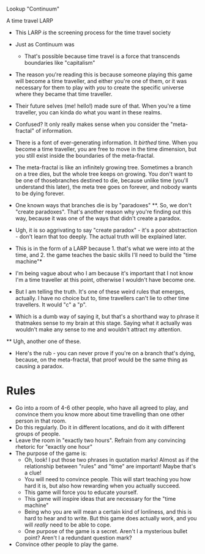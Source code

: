 

Lookup "Continuum"

A time travel LARP
 * This LARP *is* the screening process for the time travel society
 * Just as Continuum was
   * That's possible because time travel is a force that transcends boundaries like "capitalism"
 * The reason you're reading this is because someone playing this game will become a time traveller, and either you're one of them, or it was necessary for them to play with *you* to create the specific universe where they became that time traveller.
 * Their future selves (me! hello!) made sure of that. When you're a time traveller, you can kinda do what you want in these realms.
 * Confused? It only really makes sense when you consider the "meta-fractal" of information.
 * There is a font of ever-generating information. It *birthed* time.  When you become a time traveller, you are free to move in the time dimension, but you still exist inside the boundaries of the meta-fractal.
 * The meta-fractal is like an infinitely growing tree. Sometimes a branch on a tree dies, but the whole tree keeps on growing. You don't want to be one of thosebranches destined to die, because unlike time (you'll understand this later), the meta tree goes on forever, and nobody wants to be dying forever.
 * One known ways that branches die is by "paradoxes" \*\*. So, we don't "create paradoxes". That's another reason why you're finding out this way, because it was one of the ways that didn't create a paradox.
 * Ugh, it is so aggrivating to say "create paradox" - it's a poor abstraction - don't learn that too deeply.  The actual truth will be explained later.
 * This is in the form of a LARP because 1. that's what we were into at the time, and 2. the game teaches the basic skills I'll need to build the "time machine"\*
 * I'm being vague about who I am because it's important that I not know I'm a time traveller at this point, otherwise I wouldn't have become one.
 * But I am telling the truth. It's one of these weird rules that emerges, actually. I have no choice but to, time travellers can't lie to other time travellers. It would "c" a "p".


* Which is a dumb way of saying it, but that's a shorthand way to phrase it thatmakes sense to my brain at this stage. Saying what it actually was wouldn't make any sense to me and wouldn't attract my attention.

** Ugh, another one of these.


 * Here's the rub - you can never prove if you're on a branch that's dying, because, on the meta-fractal, that proof would be the same thing as causing a paradox.


# Rules

 * Go into a room of 4-6 other people, who have all agreed to play, and convince them you know more about time travelling than one other person in that room.
 * Do this regularly.  Do it in different locations, and do it with different groups of people.
 * Leave the room in "exactly two hours". Refrain from any convincing rhetoric for "exactly one hour"
 * The purpose of the game is:
   * Oh, look!  I put those two phrases in quotation marks! Almost as if the relationship between "rules" and "time" are important!  Maybe that's a clue!
   * You will need to convince people. This will start teaching you how hard it is, but also how rewarding when you actually succeed.
   * This game will force you to educate yourself.
   * This game will inspire ideas that are necessary for the "time machine"
   * Being who you are will mean a certain kind of lonliness, and this is hard to hear and to write. But this game does actually work, and you will *really* need to be able to cope.
   * One purpose of the game is a secret. Aren't I a mysterious bullet point? Aren't I a redundant question mark?
 * Convince other people to play the game.
